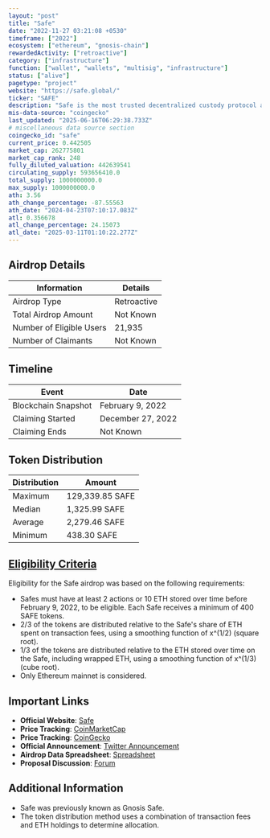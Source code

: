 ```yaml
---
layout: "post"
title: "Safe"
date: "2022-11-27 03:21:08 +0530"
timeframe: ["2022"]
ecosystem: ["ethereum", "gnosis-chain"]
rewardedActivity: ["retroactive"]
category: ["infrastructure"]
function: ["wallet", "wallets", "multisig", "infrastructure"]
status: ["alive"]
pagetype: "project"
website: "https://safe.global/"
ticker: "SAFE"
description: "Safe is the most trusted decentralized custody protocol and collective asset management platform on Ethereum and the EVM."
mis-data-source: "coingecko"
last_updated: "2025-06-16T06:29:38.733Z"
# miscellaneous data source section
coingecko_id: "safe"
current_price: 0.442505
market_cap: 262775801
market_cap_rank: 248
fully_diluted_valuation: 442639541
circulating_supply: 593656410.0
total_supply: 1000000000.0
max_supply: 1000000000.0
ath: 3.56
ath_change_percentage: -87.55563
ath_date: "2024-04-23T07:10:17.083Z"
atl: 0.356678
atl_change_percentage: 24.15073
atl_date: "2025-03-11T01:10:22.277Z"
---
```


## Airdrop Details

| Information              | Details     |
| ------------------------ | ----------- |
| Airdrop Type             | Retroactive |
| Total Airdrop Amount     | Not Known   |
| Number of Eligible Users | 21,935      |
| Number of Claimants      | Not Known   |

## Timeline

| Event               | Date              |
| ------------------- | ----------------- |
| Blockchain Snapshot | February 9, 2022  |
| Claiming Started    | December 27, 2022 |
| Claiming Ends       | Not Known         |

## Token Distribution

| Distribution | Amount          |
| ------------ | --------------- |
| Maximum      | 129,339.85 SAFE |
| Median       | 1,325.99 SAFE   |
| Average      | 2,279.46 SAFE   |
| Minimum      | 438.30 SAFE     |

## [Eligibility Criteria](https://twitter.com/gnosisSafe/status/1491508247966191620)

Eligibility for the Safe airdrop was based on the following requirements:

- Safes must have at least 2 actions or 10 ETH stored over time before February 9, 2022, to be eligible. Each Safe receives a minimum of 400 SAFE tokens.
- 2/3 of the tokens are distributed relative to the Safe's share of ETH spent on transaction fees, using a smoothing function of x^(1/2) (square root).
- 1/3 of the tokens are distributed relative to the ETH stored over time on the Safe, including wrapped ETH, using a smoothing function of x^(1/3) (cube root).
- Only Ethereum mainnet is considered.

## Important Links

- **Official Website**: [Safe](https://safe.global/)
- **Price Tracking**: [CoinMarketCap](https://coinmarketcap.com/currencies/safe1)
- **Price Tracking**: [CoinGecko](https://www.coingecko.com/en/coins/safe1)
- **Official Announcement**: [Twitter Announcement](https://twitter.com/gnosisSafe/status/1491508247966191620)
- **Airdrop Data Spreadsheet**: [Spreadsheet](https://docs.google.com/spreadsheets/d/1kr3OTv44ZW52wJcTTM2axR9jfxT6fiuImWu4xxP9l8U)
- **Proposal Discussion**: [Forum](https://forum.gnosis-safe.io/t/proposal-safe-distribution-for-users/369)

## Additional Information

- Safe was previously known as Gnosis Safe.
- The token distribution method uses a combination of transaction fees and ETH holdings to determine allocation.